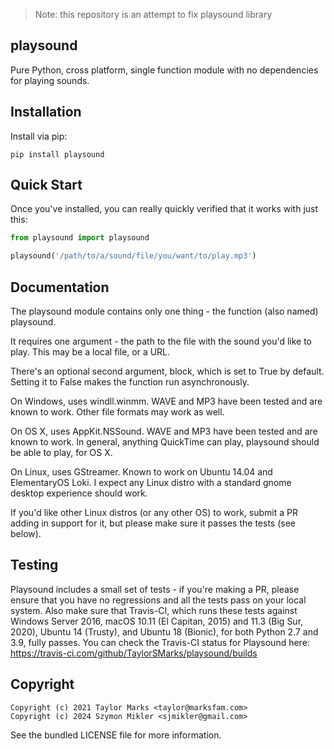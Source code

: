 > Note: this repository is an attempt to fix playsound library

playsound
------------

Pure Python, cross platform, single function module with no dependencies for playing sounds.

Installation
------------
Install via pip:

```
pip install playsound
```

Quick Start
-----------
Once you've installed, you can really quickly verified that it works with just this:

```python
from playsound import playsound

playsound('/path/to/a/sound/file/you/want/to/play.mp3') 
```

Documentation
-------------
The playsound module contains only one thing - the function (also named) playsound.

It requires one argument - the path to the file with the sound you'd like to play. This may be a local file, or a URL.

There's an optional second argument, block, which is set to True by default. Setting it to False makes the function run asynchronously.

On Windows, uses windll.winmm. WAVE and MP3 have been tested and are known to work. Other file formats may work as well.

On OS X, uses AppKit.NSSound. WAVE and MP3 have been tested and are known to work. In general, anything QuickTime can play, playsound should be able to play, for OS X.

On Linux, uses GStreamer. Known to work on Ubuntu 14.04 and ElementaryOS Loki. I expect any Linux distro with a standard gnome desktop experience should work.

If you'd like other Linux distros (or any other OS) to work, submit a PR adding in support for it, but please make sure it passes the tests (see below).

Testing
-------
Playsound includes a small set of tests - if you're making a PR, please ensure that you have no regressions and all the tests pass on your local system.
Also make sure that Travis-CI, which runs these tests against Windows Server 2016, macOS 10.11 (El Capitan, 2015) and 11.3 (Big Sur, 2020), Ubuntu 14 (Trusty), and Ubuntu 18 (Bionic), for both Python 2.7 and 3.9, fully passes.
You can check the Travis-CI status for Playsound here: https://travis-ci.com/github/TaylorSMarks/playsound/builds

Copyright
---------

```
Copyright (c) 2021 Taylor Marks <taylor@marksfam.com>
Copyright (c) 2024 Szymon Mikler <sjmikler@gmail.com>
```

See the bundled LICENSE file for more information.
